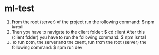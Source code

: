 # ml-test
1) From the root (server) of the project run the following command:
    $ npm install
2) Then you have to navigate to the client folder:
    $ cd client
After this (client folder) you have to run the following command:
    $ npm isntall
3) To run both, the server and the client, run from the root (server) the following command:
    $ npm run dev
